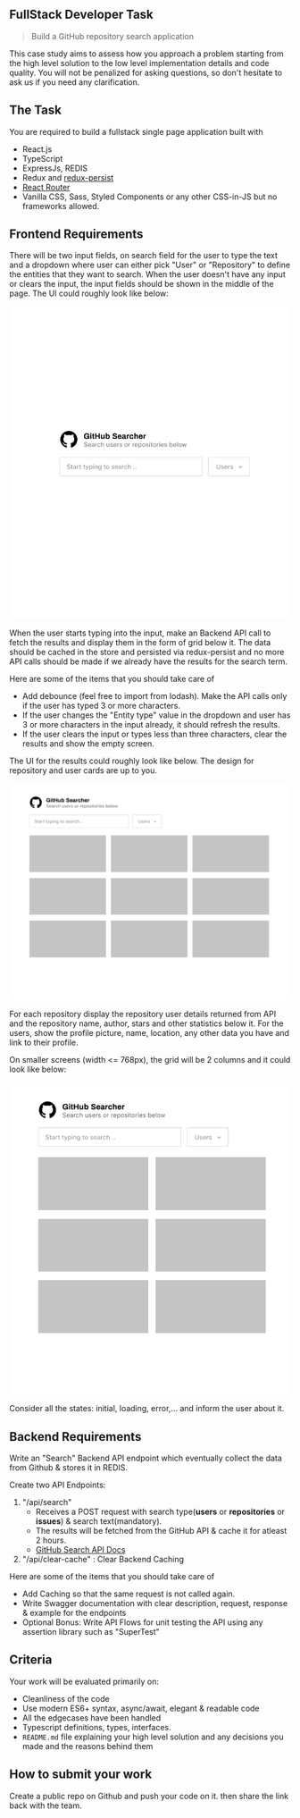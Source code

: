## FullStack Developer Task

> Build a GitHub repository search application

This case study aims to assess how you approach a problem starting from the high level solution to the low level implementation details and code quality. You will not be penalized for asking questions, so don't hesitate to ask us if you need any clarification.

## The Task

You are required to build a fullstack single page application built with

* React.js
* TypeScript
* ExpressJs, REDIS
* Redux and [redux-persist](https://github.com/rt2zz/redux-persist)
* [React Router](https://github.com/ReactTraining/react-router)
* Vanilla CSS, Sass, Styled Components or any other CSS-in-JS but no frameworks allowed.


## Frontend Requirements

There will be two input fields, on search field for the user to type the text and a dropdown where user can either pick "User" or "Repository" to define the entities that they want to search. When the user doesn't have any input or clears the input, the input fields should be shown in the middle of the page. The UI could roughly look like below:

![](./mockup-3.png)

When the user starts typing into the input, make an Backend API call to fetch the results and display them in the form of grid below it. The data should be cached in the store and persisted via redux-persist and no more API calls should be made if we already have the results for the search term.

Here are some of the items that you should take care of

* Add debounce (feel free to import from lodash). Make the API calls only if the user has typed 3 or more characters.
* If the user changes the "Entity type" value in the dropdown and user has 3 or more characters in the input already, it should refresh the results.
* If the user clears the input or types less than three characters, clear the results and show the empty screen.

The UI for the results could roughly look like below. The design for repository and user cards are up to you.

![](./mockup-1.png)

For each repository display the repository user details returned from API and the repository name, author, stars and other statistics below it. For the users, show the profile picture, name, location, any other data you have and link to their profile.

On smaller screens (width <= 768px), the grid will be 2 columns and it could look like below:

![](./mockup-2.png)

Consider all the states: initial, loading, error,... and inform the user about it.

## Backend Requirements

Write an "Search" Backend API endpoint which eventually collect the data from Github & stores it in REDIS.

Create two API Endpoints:
1.  "/api/search"
    - Receives a POST request with search type(**users** or **repositories** or **issues**) & search text(mandatory).
    - The results will be fetched from the GitHub API & cache it for atleast 2 hours.
    * [GitHub Search API Docs](https://developer.github.com/v3/search/)
2.  "/api/clear-cache" : Clear Backend Caching

Here are some of the items that you should take care of

* Add Caching so that the same request is not called again.
* Write Swagger documentation with clear description, request, response & example for the endpoints
* Optional Bonus: Write API Flows for unit testing the API using any assertion library such as "SuperTest"


## Criteria

Your work will be evaluated primarily on:

* Cleanliness of the code
* Use modern ES6+ syntax, async/await, elegant & readable code
* All the edgecases have been handled
* Typescript definitions, types, interfaces.
* `README.md` file explaining your high level solution and any decisions you made and the reasons behind them

## How to submit your work

Create a public repo on Github and push your code on it. then share the link back with the team.
